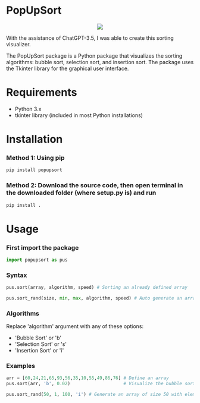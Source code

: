 # PopUpSort

<p align="center">
<a href="https://hits.seeyoufarm.com"><img src="https://hits.seeyoufarm.com/api/count/incr/badge.svg?url=https%3A%2F%2Fgithub.com%2FZouheirN%2FPopUpSort&count_bg=%23FFD43B&title_bg=%23306998&icon=&icon_color=%23E7E7E7&title=hits&edge_flat=false"/></a>
</p>

With the assistance of ChatGPT-3.5, I was able to create this sorting visualizer. 

The PopUpSort package is a Python package that visualizes the sorting algorithms: bubble sort, selection sort, and insertion sort. The package uses the Tkinter library for the graphical user interface.

# Requirements
- Python 3.x
- tkinter library (included in most Python installations)

# Installation

### Method 1: Using pip
```python
pip install popupsort
```
### Method 2: Download the source code, then open terminal in the downloaded folder (where setup.py is) and run
```python
pip install .
```

# Usage
### First import the package
```python
import popupsort as pus
```

### Syntax
```python
pus.sort(array, algorithm, speed) # Sorting an already defined array

pus.sort_rand(size, min, max, algorithm, speed) # Auto generate an array and sort it
```

### Algorithms

Replace 'algorithm' argument with any of these options:
- 'Bubble Sort' or 'b'
- 'Selection Sort' or 's'
- 'Insertion Sort' or 'i'

### Examples
```python
arr = [60,24,21,65,93,56,35,10,55,49,86,76] # Define an array
pus.sort(arr, 'b', 0.02)                    # Visualize the bubble sort of this array with a speed of 0.02s

pus.sort_rand(50, 1, 100, 'i') # Generate an array of size 50 with elements ranging from 1 to 100 and sort it using insertion sort, speed is 0.01 by default
```
